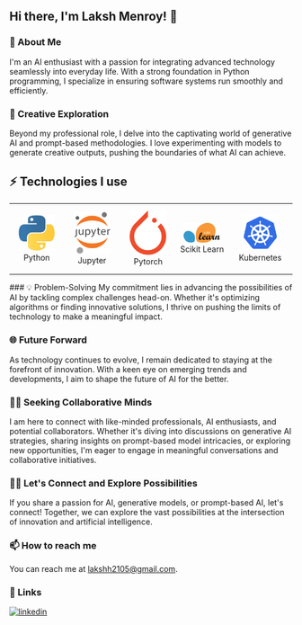 ## Hi there, I'm Laksh Menroy! 👋

### 🚀 About Me
I'm an AI enthusiast with a passion for integrating advanced technology seamlessly into everyday life. With a strong foundation in Python programming, I specialize in ensuring software systems run smoothly and efficiently.

### 🎨 Creative Exploration
Beyond my professional role, I delve into the captivating world of generative AI and prompt-based methodologies. I love experimenting with models to generate creative outputs, pushing the boundaries of what AI can achieve.

## ⚡ Technologies I use

<div align="center">
<table align="center">
    <tr>
        <td align="center" width="140" height="112.43">
            <img src="./assets/icons/python.jpeg" width="65px"/>
            <br /> Python
        </td>
        <td align="center" width="140" height="112.43">
            <img src="./assets/icons/jupyter.png" width="65px"/>
            <br /> Jupyter
        <td align="center" width="140" height="112.43">
            <img src="./assets/icons/pytorch.png" width="65px"/>
            <br /> Pytorch
        </td>
        <td align="center" width="140" height="120.43">
            <img src="./assets/icons/scikitlearn.png" width="65px"/>
            <br /> Scikit Learn
        </td>
        <td align="center" width="140" height="112.43">
            <img src="./assets/icons/kubernetes.png" width="65px"/>
            <br /> Kubernetes
        </td>
    </tr>
</table>
</div>
### 💡 Problem-Solving
My commitment lies in advancing the possibilities of AI by tackling complex challenges head-on. Whether it's optimizing algorithms or finding innovative solutions, I thrive on pushing the limits of technology to make a meaningful impact.

### 🌐 Future Forward
As technology continues to evolve, I remain dedicated to staying at the forefront of innovation. With a keen eye on emerging trends and developments, I aim to shape the future of AI for the better.

### 👨‍💻 Seeking Collaborative Minds
I am here to connect with like-minded professionals, AI enthusiasts, and potential collaborators. Whether it's diving into discussions on generative AI strategies, sharing insights on prompt-based model intricacies, or exploring new opportunities, I'm eager to engage in meaningful conversations and collaborative initiatives.

### 👨‍💻 Let's Connect and Explore Possibilities
If you share a passion for AI, generative models, or prompt-based AI, let's connect! Together, we can explore the vast possibilities at the intersection of innovation and artificial intelligence.

### 📫 How to reach me
You can reach me at [lakshh2105@gmail.com](mailto:your@email.com).

### 🔗 Links
[![linkedin](https://img.shields.io/badge/linkedin-0A66C2?style=for-the-badge&logo=linkedin&logoColor=white)](www.linkedin.com/in/lakshhmenroy)
